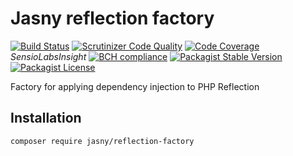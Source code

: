 Jasny reflection factory
===

[![Build Status](https://travis-ci.org/jasny/reflection-factory.svg?branch=master)](https://travis-ci.org/jasny/{{library}})
[![Scrutinizer Code Quality](https://scrutinizer-ci.com/g/jasny/reflection-factory/badges/quality-score.png?b=master)](https://scrutinizer-ci.com/g/jasny/{{library}}/?branch=master)
[![Code Coverage](https://scrutinizer-ci.com/g/jasny/reflection-factory/badges/coverage.png?b=master)](https://scrutinizer-ci.com/g/jasny/{{library}}/?branch=master)
_SensioLabsInsight_
[![BCH compliance](https://bettercodehub.com/edge/badge/jasny/reflection-factory?branch=master)](https://bettercodehub.com/)
[![Packagist Stable Version](https://img.shields.io/packagist/v/jasny/reflection-factory.svg)](https://packagist.org/packages/jasny/{{library}})
[![Packagist License](https://img.shields.io/packagist/l/jasny/reflection-factory.svg)](https://packagist.org/packages/jasny/{{library}})

Factory for applying dependency injection to PHP Reflection

Installation
---

    composer require jasny/reflection-factory
